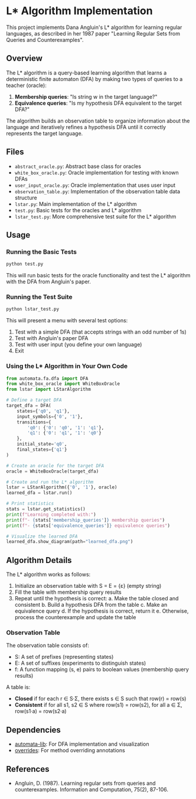 # L* Algorithm Implementation

This project implements Dana Angluin's L* algorithm for learning regular languages, as described in her 1987 paper "Learning Regular Sets from Queries and Counterexamples".

## Overview

The L* algorithm is a query-based learning algorithm that learns a deterministic finite automaton (DFA) by making two types of queries to a teacher (oracle):

1. **Membership queries**: "Is string w in the target language?"
2. **Equivalence queries**: "Is my hypothesis DFA equivalent to the target DFA?"

The algorithm builds an observation table to organize information about the language and iteratively refines a hypothesis DFA until it correctly represents the target language.

## Files

- `abstract_oracle.py`: Abstract base class for oracles
- `white_box_oracle.py`: Oracle implementation for testing with known DFAs
- `user_input_oracle.py`: Oracle implementation that uses user input
- `observation_table.py`: Implementation of the observation table data structure
- `lstar.py`: Main implementation of the L* algorithm
- `test.py`: Basic tests for the oracles and L* algorithm
- `lstar_test.py`: More comprehensive test suite for the L* algorithm

## Usage

### Running the Basic Tests

```bash
python test.py
```

This will run basic tests for the oracle functionality and test the L* algorithm with the DFA from Angluin's paper.

### Running the Test Suite

```bash
python lstar_test.py
```

This will present a menu with several test options:

1. Test with a simple DFA (that accepts strings with an odd number of 1s)
2. Test with Angluin's paper DFA
3. Test with user input (you define your own language)
4. Exit

### Using the L* Algorithm in Your Own Code

```python
from automata.fa.dfa import DFA
from white_box_oracle import WhiteBoxOracle
from lstar import LStarAlgorithm

# Define a target DFA
target_dfa = DFA(
    states={'q0', 'q1'},
    input_symbols={'0', '1'},
    transitions={
        'q0': {'0': 'q0', '1': 'q1'},
        'q1': {'0': 'q1', '1': 'q0'}
    },
    initial_state='q0',
    final_states={'q1'}
)

# Create an oracle for the target DFA
oracle = WhiteBoxOracle(target_dfa)

# Create and run the L* algorithm
lstar = LStarAlgorithm({'0', '1'}, oracle)
learned_dfa = lstar.run()

# Print statistics
stats = lstar.get_statistics()
print(f"Learning completed with:")
print(f"- {stats['membership_queries']} membership queries")
print(f"- {stats['equivalence_queries']} equivalence queries")

# Visualize the learned DFA
learned_dfa.show_diagram(path="learned_dfa.png")
```

## Algorithm Details

The L* algorithm works as follows:

1. Initialize an observation table with S = E = {ε} (empty string)
2. Fill the table with membership query results
3. Repeat until the hypothesis is correct:
   a. Make the table closed and consistent
   b. Build a hypothesis DFA from the table
   c. Make an equivalence query
   d. If the hypothesis is correct, return it
   e. Otherwise, process the counterexample and update the table

### Observation Table

The observation table consists of:
- S: A set of prefixes (representing states)
- E: A set of suffixes (experiments to distinguish states)
- f: A function mapping (s, e) pairs to boolean values (membership query results)

A table is:
- **Closed** if for each r ∈ S·Σ, there exists s ∈ S such that row(r) = row(s)
- **Consistent** if for all s1, s2 ∈ S where row(s1) = row(s2), for all a ∈ Σ, row(s1·a) = row(s2·a)

## Dependencies

- [automata-lib](https://pypi.org/project/automata-lib/): For DFA implementation and visualization
- [overrides](https://pypi.org/project/overrides/): For method overriding annotations

## References

- Angluin, D. (1987). Learning regular sets from queries and counterexamples. Information and Computation, 75(2), 87-106.
